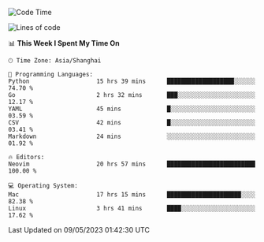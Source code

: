 <!--START_SECTION:waka-->
![Code Time](http://img.shields.io/badge/Code%20Time-1%2C355%20hrs%2025%20mins-blue)

![Lines of code](https://img.shields.io/badge/From%20Hello%20World%20I%27ve%20Written-269.3%20thousand%20lines%20of%20code-blue)

📊 **This Week I Spent My Time On** 

```text
🕑︎ Time Zone: Asia/Shanghai

💬 Programming Languages: 
Python                   15 hrs 39 mins      ███████████████████░░░░░░   74.70 % 
Go                       2 hrs 32 mins       ███░░░░░░░░░░░░░░░░░░░░░░   12.17 % 
YAML                     45 mins             █░░░░░░░░░░░░░░░░░░░░░░░░   03.59 % 
CSV                      42 mins             █░░░░░░░░░░░░░░░░░░░░░░░░   03.41 % 
Markdown                 24 mins             ░░░░░░░░░░░░░░░░░░░░░░░░░   01.92 % 

🔥 Editors: 
Neovim                   20 hrs 57 mins      █████████████████████████   100.00 % 

💻 Operating System: 
Mac                      17 hrs 15 mins      █████████████████████░░░░   82.38 % 
Linux                    3 hrs 41 mins       ████░░░░░░░░░░░░░░░░░░░░░   17.62 % 
```


 Last Updated on 09/05/2023 01:42:30 UTC
<!--END_SECTION:waka-->
